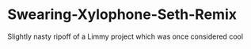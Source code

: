 # Swearing-Xylophone-Seth-Remix
Slightly nasty ripoff of a Limmy project which was once considered cool
